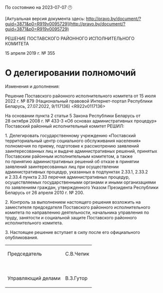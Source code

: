 По состоянию на 2023-07-07 &#x1F550;

[Актуальная версия документа здесь: http://pravo.by/document/?guid=3871&p0=R919v0095729](http://pravo.by/document/?guid=3871&p0=R919v0095729)

<p>РЕШЕНИЕ ПОСТАВСКОГО РАЙОННОГО ИСПОЛНИТЕЛЬНОГО КОМИТЕТА</p>
<p>15 апреля 2019 г. № 355</p>
<h1>О делегировании полномочий</h1>
<p>Изменения и дополнения:</p>
<p>Решение Поставского районного исполнительного комитета от 15 июля 2022 г. № 879 (Национальный правовой Интернет-портал Республики Беларусь, 27.07.2022, 9/117136) &lt;R922v0117136&gt;</p>
<p></p>
<p>На основании пункта 2 статьи 5 Закона Республики Беларусь от 28 октября 2008 г. № 433-З «Об основах административных процедур» Поставский районный исполнительный комитет РЕШИЛ:</p>
<p>1. Делегировать государственному учреждению «Поставский территориальный центр социального обслуживания населения» полномочия по приему, подготовке к рассмотрению заявлений заинтересованных лиц и выдаче административных решений, принятых Поставским районным исполнительным комитетом, а также по принятию административных решений об отказе в принятии заявлений заинтересованных лиц при осуществлении административных процедур, указанных в подпунктах 2.33.1, 2.33.2 и 2.33.4 пункта 2.33 перечня административных процедур, осуществляемых государственными органами и иными организациями по заявлениям граждан, утвержденного Указом Президента Республики Беларусь от 26 апреля 2010 г. № 200.</p>
<p>2. Контроль за выполнением настоящего решения возложить на заместителя председателя Поставского районного исполнительного комитета по направлению деятельности, начальника управления по труду, занятости и социальной защите Поставского районного исполнительного комитета.</p>
<p>3. Настоящее решение вступает в силу после его официального опубликования.</p>
<p></p>
<table>
<tr>
<td><p>Председатель</p></td>
<td><p>С.В.Чепик</p></td>
</tr>
<tr>
<td><p></p></td>
<td><p></p></td>
</tr>
<tr>
<td><p>Управляющий делами</p></td>
<td><p>В.З.Гутор</p></td>
</tr>
</table>
<p></p>